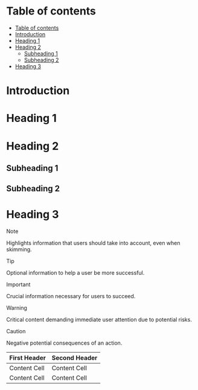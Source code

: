 # Table of contents
- [Table of contents](#table-of-contents)
- [Introduction](#introduction)
- [Heading 1](#heading-1)
- [Heading 2](#heading-2)
  - [Subheading 1](#subheading-1)
  - [Subheading 2](#subheading-2)
- [Heading 3](#heading-3)



# Introduction

# Heading 1


# Heading 2

## Subheading 1

## Subheading 2

# Heading 3

> [!NOTE]  
> Highlights information that users should take into account, even when skimming.

> [!TIP]
> Optional information to help a user be more successful.

> [!IMPORTANT]  
> Crucial information necessary for users to succeed.

> [!WARNING]  
> Critical content demanding immediate user attention due to potential risks.

> [!CAUTION]
> Negative potential consequences of an action.

| First Header  | Second Header |
| ------------- | ------------- |
| Content Cell  | Content Cell  |
| Content Cell  | Content Cell  |